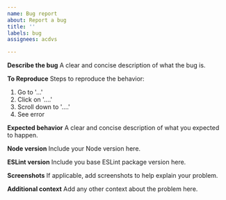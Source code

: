 ```yaml
---
name: Bug report
about: Report a bug
title: ''
labels: bug
assignees: acdvs

---
```


**Describe the bug**
A clear and concise description of what the bug is.

**To Reproduce**
Steps to reproduce the behavior:
1. Go to '...'
2. Click on '....'
3. Scroll down to '....'
4. See error

**Expected behavior**
A clear and concise description of what you expected to happen.

**Node version**
Include your Node version here.

**ESLint version**
Include you base ESLint package version here.

**Screenshots**
If applicable, add screenshots to help explain your problem.

**Additional context**
Add any other context about the problem here.

